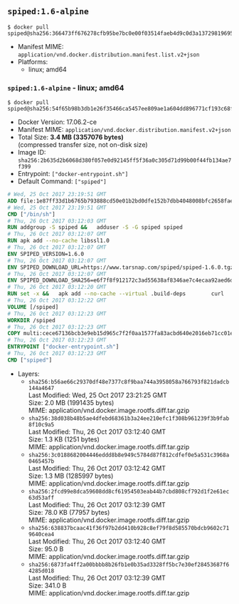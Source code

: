 ## `spiped:1.6-alpine`

```console
$ docker pull spiped@sha256:366473ff676278cfb95be7bc0e00f03514faeb4d9c0d3a13729819695555d7cf
```

-	Manifest MIME: `application/vnd.docker.distribution.manifest.list.v2+json`
-	Platforms:
	-	linux; amd64

### `spiped:1.6-alpine` - linux; amd64

```console
$ docker pull spiped@sha256:54f65b98b3db1e26f35466ca5457ee809ae1a604dd896771cf193c68f97997e8
```

-	Docker Version: 17.06.2-ce
-	Manifest MIME: `application/vnd.docker.distribution.manifest.v2+json`
-	Total Size: **3.4 MB (3357076 bytes)**  
	(compressed transfer size, not on-disk size)
-	Image ID: `sha256:2b635d2b6068d380f057e0d92145ff5f36a0c305d71d99b00f44fb134ae7f399`
-	Entrypoint: `["docker-entrypoint.sh"]`
-	Default Command: `["spiped"]`

```dockerfile
# Wed, 25 Oct 2017 23:19:51 GMT
ADD file:1e87ff33d1b6765b793888cd50e01b2bd0dfe152b7dbb4048008bfc2658faea7 in / 
# Wed, 25 Oct 2017 23:19:51 GMT
CMD ["/bin/sh"]
# Thu, 26 Oct 2017 03:12:03 GMT
RUN addgroup -S spiped &&	adduser -S -G spiped spiped
# Thu, 26 Oct 2017 03:12:07 GMT
RUN apk add --no-cache libssl1.0
# Thu, 26 Oct 2017 03:12:07 GMT
ENV SPIPED_VERSION=1.6.0
# Thu, 26 Oct 2017 03:12:07 GMT
ENV SPIPED_DOWNLOAD_URL=https://www.tarsnap.com/spiped/spiped-1.6.0.tgz
# Thu, 26 Oct 2017 03:12:07 GMT
ENV SPIPED_DOWNLOAD_SHA256=e6f7f8f912172c3ad55638af8346ae7c4ecaa92aed6d3fb60f2bda4359cba1e4
# Thu, 26 Oct 2017 03:12:20 GMT
RUN set -x &&	apk add --no-cache --virtual .build-deps 		curl 		gcc 		make 		musl-dev 		openssl-dev 		tar &&	curl -fsSL "$SPIPED_DOWNLOAD_URL" -o spiped.tar.gz &&	echo "$SPIPED_DOWNLOAD_SHA256 *spiped.tar.gz" |sha256sum -c - &&	mkdir -p /usr/local/src/spiped &&	tar xzf "spiped.tar.gz" -C /usr/local/src/spiped --strip-components=1 &&	rm "spiped.tar.gz" &&	CC=gcc make -C /usr/local/src/spiped &&	make -C /usr/local/src/spiped install &&	rm -rf /usr/local/src/spiped &&	apk del .build-deps
# Thu, 26 Oct 2017 03:12:22 GMT
VOLUME [/spiped]
# Thu, 26 Oct 2017 03:12:23 GMT
WORKDIR /spiped
# Thu, 26 Oct 2017 03:12:23 GMT
COPY multi:cece67136bcb3e9eb15d965c7f2f0aa1577fa83acbd640e2016eb71cc01e0cfa in /usr/local/bin/ 
# Thu, 26 Oct 2017 03:12:23 GMT
ENTRYPOINT ["docker-entrypoint.sh"]
# Thu, 26 Oct 2017 03:12:23 GMT
CMD ["spiped"]
```

-	Layers:
	-	`sha256:b56ae66c29370df48e7377c8f9baa744a3958058a766793f821dadcb144a4647`  
		Last Modified: Wed, 25 Oct 2017 23:21:25 GMT  
		Size: 2.0 MB (1991435 bytes)  
		MIME: application/vnd.docker.image.rootfs.diff.tar.gzip
	-	`sha256:38d038b48b5ae4dfebd68361b3a24ee210efc1f308b961239f3b9fab8f10c9a5`  
		Last Modified: Thu, 26 Oct 2017 03:12:40 GMT  
		Size: 1.3 KB (1251 bytes)  
		MIME: application/vnd.docker.image.rootfs.diff.tar.gzip
	-	`sha256:3c0188682004446eddd8b8e949c5784d87f812cdfef0e5a531c3968a0465457b`  
		Last Modified: Thu, 26 Oct 2017 03:12:42 GMT  
		Size: 1.3 MB (1285997 bytes)  
		MIME: application/vnd.docker.image.rootfs.diff.tar.gzip
	-	`sha256:2fcd99e8dca59608dd8cf61954503eab44b7cbd808cf792d1f2e61ec63d53aff`  
		Last Modified: Thu, 26 Oct 2017 03:12:39 GMT  
		Size: 78.0 KB (77957 bytes)  
		MIME: application/vnd.docker.image.rootfs.diff.tar.gzip
	-	`sha256:638837bcaac41f36f97b2dd410b928c8ef79f8d585570bdcb9602c719640cea4`  
		Last Modified: Thu, 26 Oct 2017 03:12:40 GMT  
		Size: 95.0 B  
		MIME: application/vnd.docker.image.rootfs.diff.tar.gzip
	-	`sha256:6873fa4ff2a00bbbb8b26fb1e0b35ad3328ff5bc7e30ef28453687f64285d018`  
		Last Modified: Thu, 26 Oct 2017 03:12:39 GMT  
		Size: 341.0 B  
		MIME: application/vnd.docker.image.rootfs.diff.tar.gzip
